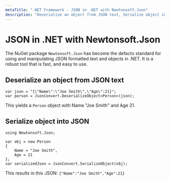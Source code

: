 ```yaml
---
metaTitle: ".NET Framework - JSON in .NET with Newtonsoft.Json"
description: "Deserialize an object from JSON text, Serialize object into JSON"
---
```


# JSON in .NET with Newtonsoft.Json


The NuGet package `Newtonsoft.Json` has become the defacto standard for using and manipulating JSON formatted text and objects in .NET. It is a robust tool that is fast, and easy to use.



## Deserialize an object from JSON text


```dotnet
var json = "{\"Name\":\"Joe Smith\",\"Age\":21}";
var person = JsonConvert.DeserializeObject<Person>(json);

```

This yields a `Person` object with Name "Joe Smith" and Age 21.



## Serialize object into JSON


```dotnet
using Newtonsoft.Json;

var obj = new Person
{
    Name = "Joe Smith",
    Age = 21
};
var serializedJson = JsonConvert.SerializeObject(obj);

```

This results in this JSON: `{"Name":"Joe Smith","Age":21}`

